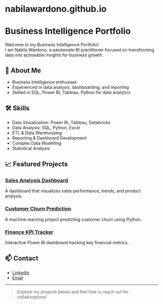 # nabilawardono.github.io
# Business Intelligence Portfolio

Welcome to my Business Intelligence Portfolio!  
I am Nabila Wardono, a passionate BI practitioner focused on transforming data into actionable insights for business growth.

## 👋 About Me
- Business Intelligence enthusiast
- Experienced in data analysis, dashboarding, and reporting
- Skilled in SQL, Power BI, Tableau, Python for data analytics

## 🛠️ Skills
- Data Visualization: Power BI, Tableau, Databricks
- Data Analysis: SQL, Python, Excel
- ETL & Data Warehousing
- Reporting & Dashboard Development
- Complex Data Modelling
- Statistical Analysis

## 📈 Featured Projects
### [Sales Analysis Dashboard](#)
A dashboard that visualizes sales performance, trends, and product analysis.

### [Customer Churn Prediction](#)
A machine learning project predicting customer churn using Python.

### [Finance KPI Tracker](#)
Interactive Power BI dashboard tracking key financial metrics.

## 📫 Contact
- [LinkedIn](https://www.linkedin.com/in/nabilawardono/)
- [Email](mailto:nabilawardono@gmail.com)

---

> Explore my projects below and feel free to reach out for collaborations!
